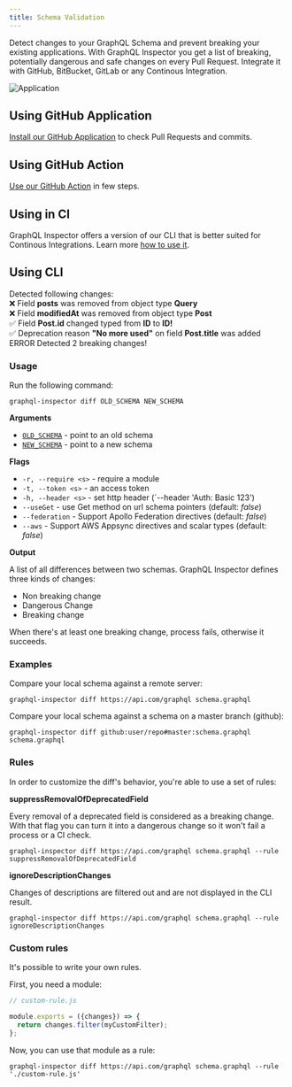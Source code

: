 ```yaml
---
title: Schema Validation
---
```


Detect changes to your GraphQL Schema and prevent breaking your existing applications. With GraphQL Inspector you get a list of breaking, potentially dangerous and safe changes on every Pull Request. Integrate it with GitHub, BitBucket, GitLab or any Continous Integration.

![Application](/img/github/app-action.jpg)

## Using GitHub Application

[Install our GitHub Application](../products/github.md#detection-of-changes) to check Pull Requests and commits.

## Using GitHub Action

[Use our GitHub Action](../products/action.md) in few steps.

## Using in CI

GraphQL Inspector offers a version of our CLI that is better suited for Continous Integrations. Learn more [how to use it](../products/ci.md).

## Using CLI

<div style={{
    padding: 16,
    backgroundColor: '#292d3e',
    color: '#bfc7d5'
}}>
    <div style={{marginBottom: 15}}>Detected following changes:</div>
    <div>❌ Field <b>posts</b> was removed from object type <b>Query</b></div>
    <div>❌ Field <b>modifiedAt</b> was removed from object type <b>Post</b></div>
    <div>✅ Field <b>Post.id</b> changed typed from <b>ID</b> to <b>ID!</b></div>
    <div>✅ Deprecation reason <b>"No more used"</b> on field <b>Post.title</b> was added</div>
    <div style={{marginTop: 15}}><span style={{color: 'red'}}>ERROR</span> Detected 2 breaking changes!</div>
</div>

### Usage

Run the following command:

    graphql-inspector diff OLD_SCHEMA NEW_SCHEMA

**Arguments**

- [`OLD_SCHEMA`](../api/schema.md) - point to an old schema
- [`NEW_SCHEMA`](../api/schema.md) - point to a new schema

**Flags**

- `-r, --require <s>` - require a module
- `-t, --token <s>` - an access token
- `-h, --header <s>` - set http header (`--header 'Auth: Basic 123')
- `--useGet` - use Get method on url schema pointers (default: _false_)
- `--federation` - Support Apollo Federation directives (default: _false_)
- `--aws` - Support AWS Appsync directives and scalar types (default: _false_)

**Output**

A list of all differences between two schemas.
GraphQL Inspector defines three kinds of changes:

- Non breaking change
- Dangerous Change
- Breaking change

When there's at least one breaking change, process fails, otherwise it succeeds.

### Examples

Compare your local schema against a remote server:

    graphql-inspector diff https://api.com/graphql schema.graphql

Compare your local schema against a schema on a master branch (github):

    graphql-inspector diff github:user/repo#master:schema.graphql schema.graphql

### Rules

In order to customize the diff's behavior, you're able to use a set of rules:

**suppressRemovalOfDeprecatedField**

Every removal of a deprecated field is considered as a breaking change. With that flag you can turn it into a dangerous change so it won't fail a process or a CI check.

    graphql-inspector diff https://api.com/graphql schema.graphql --rule suppressRemovalOfDeprecatedField

**ignoreDescriptionChanges**

Changes of descriptions are filtered out and are not displayed in the CLI result.

    graphql-inspector diff https://api.com/graphql schema.graphql --rule ignoreDescriptionChanges

### Custom rules

It's possible to write your own rules.

First, you need a module:

```javascript
// custom-rule.js

module.exports = ({changes}) => {
  return changes.filter(myCustomFilter);
};
```

Now, you can use that module as a rule:

    graphql-inspector diff https://api.com/graphql schema.graphql --rule './custom-rule.js'
